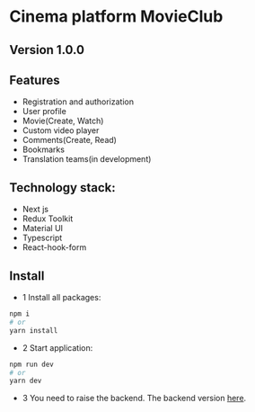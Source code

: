 # Cinema platform MovieClub 

## Version 1.0.0

## Features

- Registration and authorization
- User profile
- Movie(Create, Watch)
- Сustom video player
- Comments(Create, Read)
- Bookmarks
- Translation teams(in development)

## Technology stack:

- Next js
- Redux Toolkit
- Material UI
- Typescript
- React-hook-form

## Install 

- 1 Install all packages:

```bash
npm i
# or
yarn install
```

- 2 Start application:

```bash
npm run dev
# or
yarn dev
```

- 3 You need to raise the backend.
The backend version [here](https://github.com/pavel-developer2001/movieClub-backend).
